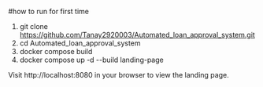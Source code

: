 #how to run for first time 
1. git clone https://github.com/Tanay2920003/Automated_loan_approval_system.git
2. cd Automated_loan_approval_system
3. docker compose build
4. docker compose up -d --build landing-page




Visit http://localhost:8080 in your browser to view the landing page.
